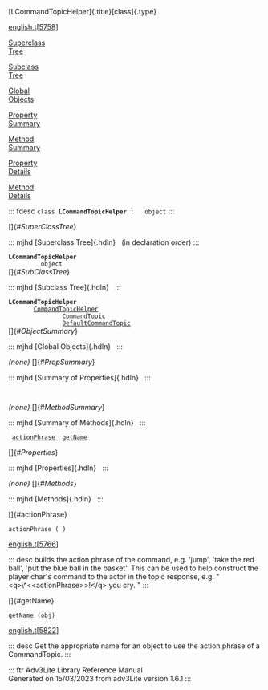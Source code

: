 [LCommandTopicHelper]{.title}[class]{.type}

[english.t](../file/english.t.html)\[[5758](../source/english.t.html#5758)\]

[Superclass\
Tree](#_SuperClassTree_)

[Subclass\
Tree](#_SubClassTree_)

[Global\
Objects](#_ObjectSummary_)

[Property\
Summary](#_PropSummary_)

[Method\
Summary](#_MethodSummary_)

[Property\
Details](#_Properties_)

[Method\
Details](#_Methods_)

::: fdesc
`class `**`LCommandTopicHelper`**` :   object`
:::

[]{#_SuperClassTree_}

::: mjhd
[Superclass Tree]{.hdln}   (in declaration order)
:::

**`LCommandTopicHelper`**\
`         object`\
[]{#_SubClassTree_}

::: mjhd
[Subclass Tree]{.hdln}  
:::

**`LCommandTopicHelper`**\
`         `[`CommandTopicHelper`](../object/CommandTopicHelper.html)\
`                 `[`CommandTopic`](../object/CommandTopic.html)\
`                 `[`DefaultCommandTopic`](../object/DefaultCommandTopic.html)\
[]{#_ObjectSummary_}

::: mjhd
[Global Objects]{.hdln}  
:::

*(none)* []{#_PropSummary_}

::: mjhd
[Summary of Properties]{.hdln}  
:::

` `

*(none)* []{#_MethodSummary_}

::: mjhd
[Summary of Methods]{.hdln}  
:::

` `[`actionPhrase`](#actionPhrase)`  `[`getName`](#getName)`  `

[]{#_Properties_}

::: mjhd
[Properties]{.hdln}  
:::

*(none)* []{#_Methods_}

::: mjhd
[Methods]{.hdln}  
:::

[]{#actionPhrase}

`actionPhrase ( )`

[english.t](../file/english.t.html)\[[5766](../source/english.t.html#5766)\]

::: desc
builds the action phrase of the command, e.g. \'jump\', \'take the red
ball\', \'put the blue ball in the basket\'. This can be used to help
construct the player char\'s command to the actor in the topic response,
e.g. \"\<q\>\\\^\<\<actionPhrase\>\>!\</q\> you cry. \"
:::

[]{#getName}

`getName (obj)`

[english.t](../file/english.t.html)\[[5822](../source/english.t.html#5822)\]

::: desc
Get the appropriate name for an object to use the action phrase of a
CommandTopic.
:::

::: ftr
Adv3Lite Library Reference Manual\
Generated on 15/03/2023 from adv3Lite version 1.6.1
:::
